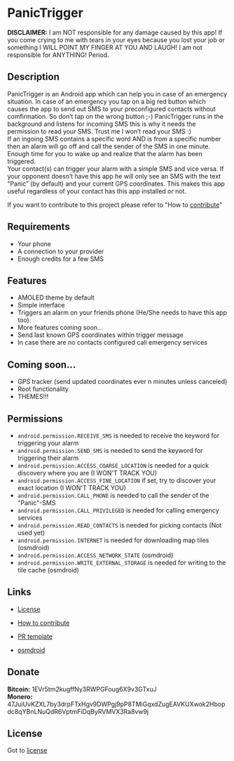 # PanicTrigger
**DISCLAIMER:** I am NOT responsible for any damage caused by this app! If you come crying to me with tears in your eyes because you lost your job or something I WILL POINT MY FINGER AT YOU AND LAUGH! I am not responsible for ANYTHING! Period.
## Description
PanicTrigger is an Android app which can help you in case of an emergency situation. In case of an emergency you tap on a big red button which causes the app to send out SMS to your preconfigured contacts without comfirmation. So don’t tap on the wrong button ;-)
PanicTrigger runs in the background and listens for incoming SMS this is why it needs the permission to read your SMS. Trust me I won’t read your SMS :)<br/>
If an ingoing SMS contains a specific word AND is from a specific number then an alarm will go off and call the sender of the SMS in one minute. Enough time for you to wake up and realize that the alarm has been triggered.<br/>
Your contact(s) can trigger your alarm with a simple SMS and vice versa. If your opponent doesn’t have this app he will only see an SMS with the text “Panic” (by default) and your current GPS coordinates. This makes this app useful regardless of your contact has this app installed or not.<br/>

If you want to contribute to this project please refer to "How to [contribute](CONTRIBUTING.md)"
## Requirements
 - Your phone
 - A connection to your provider
 - Enough credits for a few SMS
## Features
 - AMOLED theme by default
 - Simple interface
 - Triggers an alarm on your friends phone (He/She needs to have this app too)
 - More features coming soon…
 - Send last known GPS coordinates within trigger message
 - In case there are no contacts configured call emergency services
## Coming soon…
 - GPS tracker (send updated coordinates ever n minutes unless canceled)
 - Root functionality
 - THEMES!!!
## Permissions
- ```android.permission.RECEIVE_SMS``` is needed to receive the keyword for triggering your alarm
- ```android.permission.SEND_SMS``` is needed to send the keyword for triggering their alarm
- ```android.permission.ACCESS_COARSE_LOCATION``` is needed for a quick discovery where you are (I WON'T TRACK YOU)
- ```android.permission.ACCESS_FINE_LOCATION``` if set, try to discover your exact location (I WON'T TRACK YOU)
- ```android.permission.CALL_PHONE``` is needed to call the sender of the "Panic"-SMS
- ```android.permission.CALL_PRIVILEGED``` is needed for calling emergency services
- ```android.permission.READ_CONTACTS``` is needed for picking contacts (Not used yet)
- ```android.permission.INTERNET``` is needed for downloading map tiles (osmdroid)
- ```android.permission.ACCESS_NETWORK_STATE``` (osmdroid)
- ```android.permission.WRITE_EXTERNAL_STORAGE``` is needed for writing to the tile cache (osmdroid)
## Links
 - [License](LICENSE)
 - [How to contribute](CONTRIBUTING.md)
 - [PR template](PULL_REQUEST_TEMPLATE.md)
 
 - [osmdroid](https://github.com/osmdroid/osmdroid)
## Donate
**Bitcoin:** 1EVr5tm2kugffNy3RWPGFoug6X9v3GTxuJ<br/>
**Monero:** 47JuiUvKZXL7by3drpFTxHgv9DWPgj9pP8TMiGqxdZugEAVKUXwok2Hbopdc8qYBnLNuQdR6VptmFiDqByRVMVX3Ra8vw9j
## License
Got to [license](LICENSE)

<!--stackedit_data:
eyJoaXN0b3J5IjpbNzIyMzM3MjU4XX0=
-->